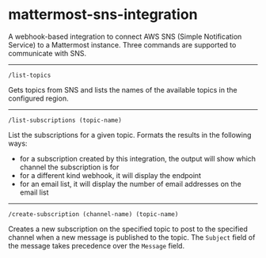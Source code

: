 # mattermost-sns-integration

A webhook-based integration to connect AWS SNS (Simple Notification Service) to a Mattermost instance. Three commands are supported to communicate with SNS.

---

`/list-topics`

Gets topics from SNS and lists the names of the available topics in the configured region.

---

`/list-subscriptions (topic-name)`

List the subscriptions for a given topic. Formats the results in the following ways:
- for a subscription created by this integration, the output will show which channel the subscription is for
- for a different kind webhook, it will display the endpoint
- for an email list, it will display the number of email addresses on the email list

---

`/create-subscription (channel-name) (topic-name)`

Creates a new subscription on the specified topic to post to the specified channel when a new message is published to the topic. The `Subject` field of the message takes precedence over the `Message` field.
